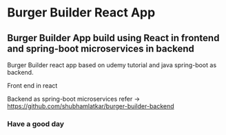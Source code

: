 # Burger Builder React App

## Burger Builder App build using React in frontend and spring-boot microservices in backend

Burger Builder react app based on udemy tutorial and java spring-boot as backend.

Front end in react

Backend as spring-boot microservices refer -> https://github.com/shubhamlatkar/burger-builder-backend

### Have a good day
